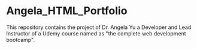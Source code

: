 # Angela_HTML_Portfolio
This repository contains the project of Dr. Angela Yu a Developer and Lead Instructor of a Udemy course named as "the complete web development bootcamp".
